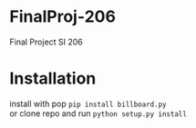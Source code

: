 # FinalProj-206
Final Project SI 206

# Installation
install with pop ```pip install billboard.py```  
or clone repo and run ```python setup.py install```
